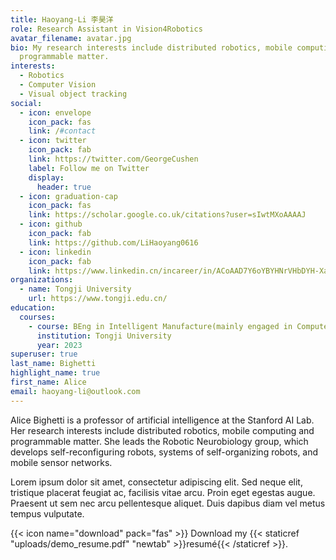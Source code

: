 ```yaml
---
title: Haoyang-Li 李昊洋
role: Research Assistant in Vision4Robotics
avatar_filename: avatar.jpg
bio: My research interests include distributed robotics, mobile computing and
  programmable matter.
interests:
  - Robotics
  - Computer Vision
  - Visual object tracking
social:
  - icon: envelope
    icon_pack: fas
    link: /#contact
  - icon: twitter
    icon_pack: fab
    link: https://twitter.com/GeorgeCushen
    label: Follow me on Twitter
    display:
      header: true
  - icon: graduation-cap
    icon_pack: fas
    link: https://scholar.google.co.uk/citations?user=sIwtMXoAAAAJ
  - icon: github
    icon_pack: fab
    link: https://github.com/LiHaoyang0616
  - icon: linkedin
    icon_pack: fab
    link: https://www.linkedin.cn/incareer/in/ACoAAD7Y6oYBYHNrVHbDYH-XaYj90NSIotdHsiQ
organizations:
  - name: Tongji University
    url: https://www.tongji.edu.cn/
education:
  courses:
    - course: BEng in Intelligent Manufacture(mainly engaged in Computer Science)
      institution: Tongji University
      year: 2023
superuser: true
last_name: Bighetti
highlight_name: true
first_name: Alice
email: haoyang-li@outlook.com
---
```


Alice Bighetti is a professor of artificial intelligence at the Stanford AI Lab. Her research interests include distributed robotics, mobile computing and programmable matter. She leads the Robotic Neurobiology group, which develops self-reconfiguring robots, systems of self-organizing robots, and mobile sensor networks.

Lorem ipsum dolor sit amet, consectetur adipiscing elit. Sed neque elit, tristique placerat feugiat ac, facilisis vitae arcu. Proin eget egestas augue. Praesent ut sem nec arcu pellentesque aliquet. Duis dapibus diam vel metus tempus vulputate.

{{< icon name="download" pack="fas" >}} Download my {{< staticref "uploads/demo_resume.pdf" "newtab" >}}resumé{{< /staticref >}}.
